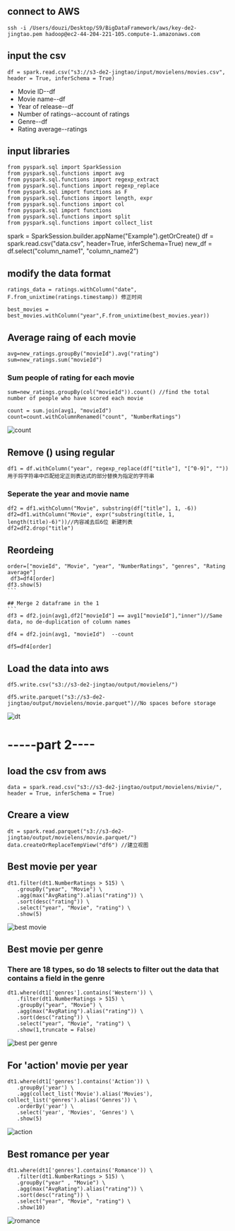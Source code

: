 ## connect to AWS
```
ssh -i /Users/douzi/Desktop/S9/BigDataFramework/aws/key-de2-jingtao.pem hadoop@ec2-44-204-221-105.compute-1.amazonaws.com

```


## input the csv
````
df = spark.read.csv("s3://s3-de2-jingtao/input/movielens/movies.csv", header = True, inferSchema = True)
````


- Movie ID--df
- Movie name--df
- Year of release--df
- Number of ratings--account of ratings
- Genre--df
- Rating average--ratings

## input libraries

````
from pyspark.sql import SparkSession
from pyspark.sql.functions import avg
from pyspark.sql.functions import regexp_extract
from pyspark.sql.functions import regexp_replace
from pyspark.sql import functions as F
from pyspark.sql.functions import length, expr
from pyspark.sql.functions import col
from pyspark.sql import functions
from pyspark.sql.functions import split
from pyspark.sql.functions import collect_list
````

spark = SparkSession.builder.appName("Example").getOrCreate()
df = spark.read.csv("data.csv", header=True, inferSchema=True)
new_df = df.select("column_name1", "column_name2")

## modify the data format

```
ratings_data = ratings.withColumn("date", F.from_unixtime(ratings.timestamp)) 修正时间

best_movies = best_movies.withColumn("year",F.from_unixtime(best_movies.year))
```

## Average raing of each movie
```
avg=new_ratings.groupBy("movieId").avg("rating") 
sum=new_ratings.sum("movieId") 
````
### Sum people of rating for each movie
```
sum=new_ratings.groupBy(col("movieId")).count() //find the total number of people who have scored each movie

count = sum.join(avg1, "movieId")
count=count.withColumnRenamed("count", "NumberRatings")
```
![count](https://github.com/JingtaoQ/BigDataFramework/blob/main/count%20people.png)

## Remove () using regular
```
df1 = df.withColumn("year", regexp_replace(df["title"], "[^0-9]", ""))用于将字符串中匹配给定正则表达式的部分替换为指定的字符串
```

### Seperate the year and movie name 
```
df2 = df1.withColumn("Movie", substring(df["title"], 1, -6))
df2=df1.withColumn("Movie", expr("substring(title, 1, length(title)-6)"))//内容减去后6位 新建列表
df2=df2.drop("title")
````

## Reordeing
````
order=["movieId", "Movie", "year", "NumberRatings", "genres", "Rating average"]
 df3=df4[order]
df3.show(5)
```

## Merge 2 dataframe in the 1
```
df3 = df2.join(avg1,df2["movieId"] == avg1["movieId"],"inner")//Same data, no de-duplication of column names

df4 = df2.join(avg1, "movieId")  --count

df5=df4[order]
````

## Load the data into aws
```
df5.write.csv("s3://s3-de2-jingtao/output/movielens/")

df5.write.parquet("s3://s3-de2-jingtao/output/movielens/movie.parquet")//No spaces before storage
```

![dt](https://github.com/JingtaoQ/BigDataFramework/blob/main/dt.out.png)
# -----part 2----

## load the csv from aws
```
data = spark.read.csv("s3://s3-de2-jingtao/output/movielens/mivie/", header = True, inferSchema = True)
````
## Creare a view
```
dt = spark.read.parquet("s3://s3-de2-jingtao/output/movielens/movie.parquet/")
data.createOrReplaceTempView("df6") //建立视图
```

## Best movie per year

````
dt1.filter(dt1.NumberRatings > 515) \
   .groupBy("year", "Movie") \
   .agg(max("AvgRating").alias("rating")) \
   .sort(desc("rating")) \
   .select("year", "Movie", "rating") \
   .show(5)
````
![best movie](https://github.com/JingtaoQ/BigDataFramework/blob/main/Best%20movie%20per%20year.png)

## Best movie per genre
### There are 18 types, so do 18 selects to filter out the data that contains a field in the genre

````
dt1.where(dt1['genres'].contains('Western')) \
   .filter(dt1.NumberRatings > 515) \
   .groupBy("year", "Movie") \
   .agg(max("AvgRating").alias("rating")) \
   .sort(desc("rating")) \
   .select("year", "Movie", "rating") \
   .show(1,truncate = False)           
````
![best per genre](https://github.com/JingtaoQ/BigDataFramework/blob/main/Children.png)

## For 'action' movie per year 

````
dt1.where(dt1['genres'].contains('Action')) \
   .groupBy('year') \
   .agg(collect_list('Movie').alias('Movies'), collect_list('genres').alias('Genres')) \
   .orderBy('year') \
   .select('year', 'Movies', 'Genres') \
   .show(5)
````
![action](https://github.com/JingtaoQ/BigDataFramework/blob/main/Only%20action%20per%20year.png)

## Best romance per year 

```
dt1.where(dt1['genres'].contains('Romance')) \
   .filter(dt1.NumberRatings > 515) \
   .groupBy("year" , "Movie") \
   .agg(max("AvgRating").alias("rating")) \
   .sort(desc("rating")) \
   .select("year", "Movie", "rating") \
   .show(10)
   ```
![romance](https://github.com/JingtaoQ/BigDataFramework/blob/main/Best%20Romance.png)